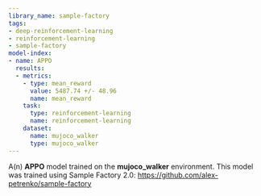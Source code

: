```yaml
---
library_name: sample-factory
tags:
- deep-reinforcement-learning
- reinforcement-learning
- sample-factory
model-index:
- name: APPO
  results:
  - metrics:
    - type: mean_reward
      value: 5487.74 +/- 48.96
      name: mean_reward
    task:
      type: reinforcement-learning
      name: reinforcement-learning
    dataset:
      name: mujoco_walker
      type: mujoco_walker
---
```


A(n) **APPO** model trained on the **mujoco_walker** environment.
This model was trained using Sample Factory 2.0: https://github.com/alex-petrenko/sample-factory
    